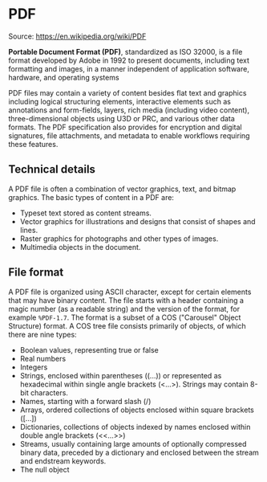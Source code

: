 # PDF

Source: <https://en.wikipedia.org/wiki/PDF>

**Portable Document Format (PDF)**, standardized as ISO 32000, is a file format developed by Adobe in 1992 to present documents, including text formatting and images, in a manner independent of application software, hardware, and operating systems

PDF files may contain a variety of content besides flat text and graphics including logical structuring elements, interactive elements such as annotations and form-fields, layers, rich media (including video content), three-dimensional objects using U3D or PRC, and various other data formats. The PDF specification also provides for encryption and digital signatures, file attachments, and metadata to enable workflows requiring these features.

## Technical details

A PDF file is often a combination of vector graphics, text, and bitmap graphics. The basic types of content in a PDF are:
- Typeset text stored as content streams.
- Vector graphics for illustrations and designs that consist of shapes and lines.
- Raster graphics for photographs and other types of images.
- Multimedia objects in the document.

## File format

A PDF file is organized using ASCII character, except for certain elements that may have binary content. The file starts with a header containing a magic number (as a readable string) and the version of the format, for example `%PDF-1.7`. The format is a subset of a COS ("Carousel" Object Structure) format. A COS tree file consists primarily of objects, of which there are nine types:

- Boolean values, representing true or false
- Real numbers
- Integers
- Strings, enclosed within parentheses ((...)) or represented as hexadecimal within single angle brackets (<...>). Strings may contain 8-bit characters.
- Names, starting with a forward slash (/)
- Arrays, ordered collections of objects enclosed within square brackets ([...])
- Dictionaries, collections of objects indexed by names enclosed within double angle brackets (<<...>>)
- Streams, usually containing large amounts of optionally compressed binary data, preceded by a dictionary and enclosed between the stream and endstream keywords.
- The null object
